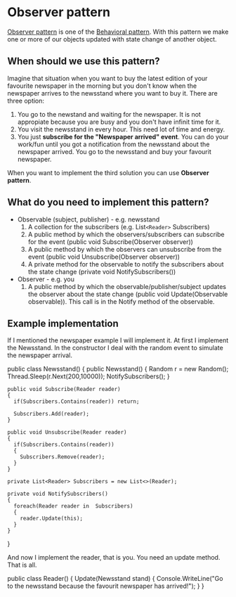 # Observer pattern
[Observer pattern](https://en.wikipedia.org/wiki/Observer_pattern) is one of the [Behavioral pattern](https://en.wikipedia.org/wiki/Behavioral_pattern). With this pattern we make one or more of our objects updated with state change of another object.

## When should we use this pattern?
Imagine that situation when you want to buy the latest edition of your favourite newspaper in the morning but you don't know when the newspaper arrives to the newsstand where you want to buy it.
There are three option:
1. You go to the newstand and waiting for the newspaper. It is not appropiate because you are busy and you don't have infinit time for it.
2. You visit the newsstand in every hour. This need lot of time and energy.
3. You just **subscribe for the "Newspaper arrived" event**. You can do your work/fun until you got a notification from the newsstand about the newspaper arrived. You go to the newsstand and buy your favourit newspaper.

When you want to implement the third solution you can use **Observer pattern**.

## What do you need to implement this pattern?
* Observable (subject, publisher) - e.g. newsstand
  1. A collection for the subscribers (e.g. List`<Reader>` Subscribers)
  2. A public method by which the observers/subscribers can subscribe for the event (public void Subscribe(Observer observer))
  3. A public method by which the observers can unsubscribe from the event (public void Unsubscribe(Observer observer))
  4. A private method for the observable to notify the subscribers about the state change (private void NotifySubscribers())
* Observer - e.g. you
  1. A public method by which the observable/publisher/subject updates the observer about the state change (public void Update(Observable observable)). This call is in the Notify method of the observable.

## Example implementation
If I mentioned the newspaper example I will implement it.
At first I implement the Newsstand. In the constructor I deal with the random event to simulate the newspaper arrival.

  public class Newsstand()
  {
    public Newsstand()
    {
      Random r = new Random();
      Thread.Sleep(r.Next(200,10000));
      NotifySubscribers();
    }
  
    public void Subscribe(Reader reader)
    {
      if(Subscribers.Contains(reader)) return;
      
      Subscribers.Add(reader);
    }
    
    public void Unsubscribe(Reader reader)
    {
      if(Subscribers.Contains(reader))
      {
        Subscribers.Remove(reader);
      }
    }
    
    private List<Reader> Subscribers = new List<>(Reader);
    
    private void NotifySubscribers()
    {
      foreach(Reader reader in  Subscribers)
      {
        reader.Update(this);
      }
    }
  }

And now I implement the reader, that is you. You need an update method. That is all.

  public class Reader()
  {
    Update(Newsstand stand)
    {
      Console.WriteLine("Go to the newsstand because the favourit newspaper has arrived!");
    }
  }
